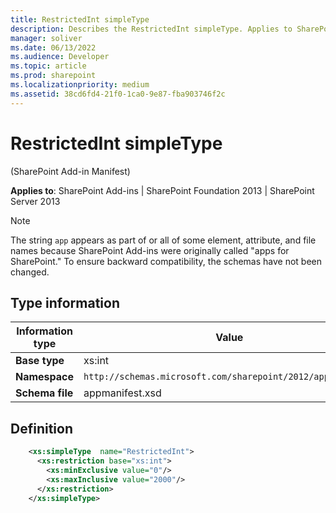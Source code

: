 ```yaml
---
title: RestrictedInt simpleType
description: Describes the RestrictedInt simpleType. Applies to SharePoint Add-ins SharePoint Foundation 2013, and SharePoint Server 2013.
manager: soliver
ms.date: 06/13/2022
ms.audience: Developer
ms.topic: article
ms.prod: sharepoint
ms.localizationpriority: medium
ms.assetid: 38cd6fd4-21f0-1ca0-9e87-fba903746f2c
---
```


# RestrictedInt simpleType 

(SharePoint Add-in Manifest)

**Applies to**: SharePoint Add-ins | SharePoint Foundation 2013 | SharePoint Server 2013

> [!NOTE] 
> The string `app` appears as part of or all of some element, attribute, and file names because SharePoint Add-ins were originally called "apps for SharePoint." To ensure backward compatibility, the schemas have not been changed.

## Type information

|Information type|Value|
|---|---|
| **Base type** | xs:int|
| **Namespace** | `http://schemas.microsoft.com/sharepoint/2012/app/manifest`|
| **Schema file** | appmanifest.xsd|

## Definition

```XML
    <xs:simpleType  name="RestrictedInt">          
      <xs:restriction base="xs:int">
        <xs:minExclusive value="0"/>
        <xs:maxInclusive value="2000"/>
      </xs:restriction>
    </xs:simpleType>
```